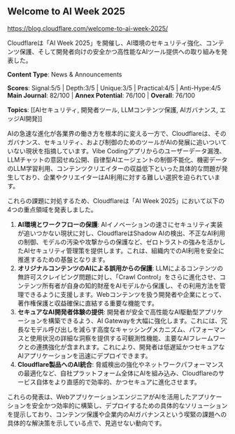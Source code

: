 ## Welcome to AI Week 2025

https://blog.cloudflare.com/welcome-to-ai-week-2025/

Cloudflareは「AI Week 2025」を開催し、AI環境のセキュリティ強化、コンテンツ保護、そして開発者向けの安全かつ高性能なAIツール提供への取り組みを発表した。

**Content Type**: News & Announcements

**Scores**: Signal:5/5 | Depth:3/5 | Unique:3/5 | Practical:4/5 | Anti-Hype:4/5
**Main Journal**: 82/100 | **Annex Potential**: 76/100 | **Overall**: 76/100

**Topics**: [[AIセキュリティ, 開発者ツール, LLMコンテンツ保護, AIガバナンス, エッジAI開発]]

AIの急速な進化が各業界の働き方を根本的に変える一方で、Cloudflareは、そのガバナンス、セキュリティ、および制御のためのツールがAIの発展に追いついていない現状を指摘しています。Vibe Codingアプリからのユーザーデータ漏洩、LLMチャットの意図せぬ公開、自律型AIエージェントの制御不能化、機密データのLLM学習利用、コンテンツクリエイターの収益低下といった具体的な問題が発生しており、企業やクリエイターはAI利用に対する難しい選択を迫られています。

これらの課題に対処するため、Cloudflareは「AI Week 2025」において以下の4つの重点領域を発表しました。

1.  **AI環境とワークフローの保護**: AIイノベーションの速さにセキュリティ実装が追いつかない現状に対し、CloudflareはShadow AIの検出、不正なAI利用の制御、モデルの汚染や攻撃からの保護など、ゼロトラストの強みを活かしたAIセキュリティ管理策を提供します。これは、組織内でのAI利用を安全に推進するための基盤となります。
2.  **オリジナルコンテンツのAIによる誤用からの保護**: LLMによるコンテンツの無許可スクレイピング問題に対し、「Crawl Control」をさらに進化させ、コンテンツ所有者が自身の知的財産をAIモデルから保護し、その利用方法を管理できるように支援します。Webコンテンツを扱う開発者や企業にとって、著作権保護と収益確保に直結する重要な機能です。
3.  **セキュアなAI開発者体験の提供**: 開発者が安全で高性能なAI駆動型アプリケーションを構築できるよう、AI Gatewayを大幅に強化します。これには、冗長なモデル呼び出しを減らす高度なキャッシングメカニズム、パフォーマンスと使用状況の詳細な洞察を提供する可観測性機能、主要なAIフレームワークとの連携強化が含まれます。これにより、開発者は低遅延かつセキュアなAIアプリケーションを迅速にデプロイできます。
4.  **Cloudflare製品へのAI統合**: 脅威検出の強化やネットワークパフォーマンスの最適化など、自社プラットフォーム全体にAIを組み込み、Cloudflareのサービス自体をより直感的で効率的、かつセキュアに進化させます。

これらの発表は、WebアプリケーションエンジニアがAIを活用したアプリケーションを安全かつ効率的に構築し、デプロイするための具体的なソリューションを提示しており、コンテンツ保護や企業内のAIガバナンスという喫緊の課題への具体的な解決策を示している点で、見逃せない動向です。